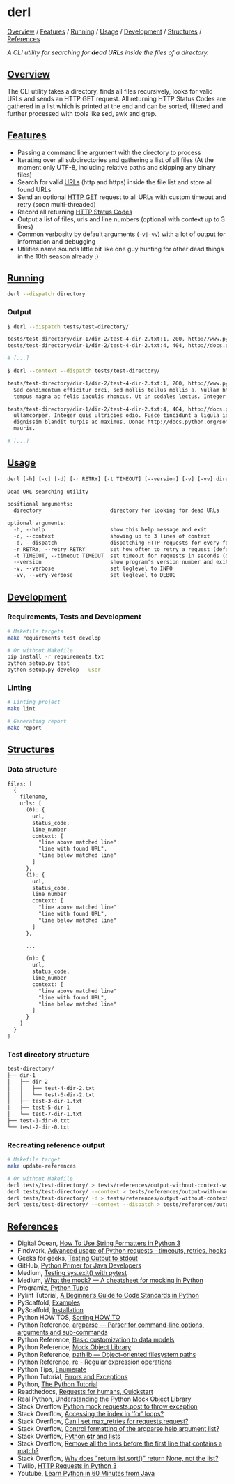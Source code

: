 # derl

[Overview](#overview) / [Features](#features) / [Running](#running) / [Usage](#usage) /
[Development](#development) / [Structures](#structures) / [References](#references)

*A CLI utility for searching for **de**ad U**RL**s inside the files of a directory.*

## [Overview](#overview)

The CLI utility takes a directory, finds all files recursively, looks for valid URLs and sends
an HTTP GET request. All returning HTTP Status Codes are gathered in a list which is printed at
the end and can be sorted, filtered and further processed with tools like sed, awk and grep.

## [Features](#features)

- Passing a command line argument with the directory to process
- Iterating over all subdirectories and gathering a list of all files
  (At the moment only UTF-8, including relative paths and skipping any binary files)
- Search for valid [URLs](https://developer.mozilla.org/en-US/docs/Glossary/URL) (http and https)
  inside the file list and store all found URLs
- Send an optional [HTTP GET](https://developer.mozilla.org/en-US/docs/Web/HTTP/Methods/GET) request
  to all URLs with custom timeout and retry (soon multi-threaded)
- Record all returning [HTTP Status Codes](https://developer.mozilla.org/en-US/docs/Web/HTTP/Status)
- Output a list of files, urls and line numbers (optional with context up to 3 lines)
- Common verbosity by default arguments (```-v|-vv```) with a lot of output for information and debugging
- Utilities name sounds little bit like one guy hunting for other dead things in the 10th season already ;)

## [Running](#running)

```sh
derl --dispatch directory
```

### Output

```sh
$ derl --dispatch tests/test-directory/

tests/test-directory/dir-1/dir-2/test-4-dir-2.txt:1, 200, http://www.python.org/
tests/test-directory/dir-1/dir-2/test-4-dir-2.txt:4, 404, http://docs.python.org/something

# [...]

$ derl --context --dispatch tests/test-directory/

tests/test-directory/dir-1/dir-2/test-4-dir-2.txt:1, 200, http://www.python.org/
  Sed condimentum efficitur orci, sed mollis tellus mollis a. Nullam http://www.python.org/
  tempus magna ac felis iaculis rhoncus. Ut in sodales lectus. Integer vestibulum malesuada

tests/test-directory/dir-1/dir-2/test-4-dir-2.txt:4, 404, http://docs.python.org/something
  ullamcorper. Integer quis ultricies odio. Fusce tincidunt a ligula id blandit. Integer
  dignissim blandit turpis ac maximus. Donec http://docs.python.org/something eget justo tempus,
  mauris.

# [...]
```

## [Usage](#usage)

```txt
derl [-h] [-c] [-d] [-r RETRY] [-t TIMEOUT] [--version] [-v] [-vv] directory

Dead URL searching utility

positional arguments:
  directory                      directory for looking for dead URLs

optional arguments:
  -h, --help                     show this help message and exit
  -c, --context                  showing up to 3 lines of context
  -d, --dispatch                 dispatching HTTP requests for every found URL
  -r RETRY, --retry RETRY        set how often to retry a request (default is 3)
  -t TIMEOUT, --timeout TIMEOUT  set timeout for requests in seconds (default is 10)
  --version                      show program's version number and exit
  -v, --verbose                  set loglevel to INFO
  -vv, --very-verbose            set loglevel to DEBUG
```

## [Development](#development)

### Requirements, Tests and Development

```sh
# Makefile targets
make requirements test develop

# Or without Makefile
pip install -r requirements.txt
python setup.py test
python setup.py develop --user
```

### Linting

```sh
# Linting project
make lint

# Generating report
make report
```

## [Structures](#structures)

### Data structure

```txt
files: [
  {
    filename,
    urls: [
      (0): {
        url,
        status_code,
        line_number
        context: [
          "line above matched line"
          "line with found URL",
          "line below matched line"
        ]
      },
      (1): {
        url,
        status_code,
        line_number
        context: [
          "line above matched line"
          "line with found URL",
          "line below matched line"
        ]
      },

      ...

      (n): {
        url,
        status_code,
        line_number
        context: [
          "line above matched line"
          "line with found URL",
          "line below matched line"
        ]
      }
    ]
  }
]
```

### Test directory structure

```txt
test-directory/
├── dir-1
│   ├── dir-2
│   │   ├── test-4-dir-2.txt
│   │   └── test-6-dir-2.txt
│   ├── test-3-dir-1.txt
│   ├── test-5-dir-1
│   └── test-7-dir-1.txt
├── test-1-dir-0.txt
└── test-2-dir-0.txt
```

### Recreating reference output

```sh
# Makefile target
make update-references

# Or without Makefile
derl tests/test-directory/ > tests/references/output-without-context-without-dispatch.out && \
derl tests/test-directory/ --context > tests/references/output-with-context-without-dispatch.out && \
derl tests/test-directory/ -d > tests/references/output-without-context-with-dispatch.out && \
derl tests/test-directory/ --context --dispatch > tests/references/output-with-context-with-dispatch.out
```

## [References](#references)

- Digital Ocean, [How To Use String Formatters in Python 3](https://www.digitalocean.com/community/tutorials/how-to-use-string-formatters-in-python-3)
- Findwork, [Advanced usage of Python requests - timeouts, retries, hooks](https://findwork.dev/blog/advanced-usage-python-requests-timeouts-retries-hooks/)
- Geeks for geeks, [Testing Output to stdout](https://www.geeksforgeeks.org/python-testing-output-to-stdout/)
- GitHub, [Python Primer for Java Developers](https://lobster1234.github.io/2017/05/25/python-java-primer/)
- Medium, [Testing sys.exit() with pytest](https://medium.com/python-pandemonium/testing-sys-exit-with-pytest-10c6e5f7726f)
- Medium, [What the mock? — A cheatsheet for mocking in Python](https://medium.com/@yeraydiazdiaz/what-the-mock-cheatsheet-mocking-in-python-6a71db997832)
- Programiz, [Python Tuple](https://www.programiz.com/python-programming/tuple)
- Pylint Tutorial, [A Beginner’s Guide to Code Standards in Python](https://docs.pylint.org/en/1.6.0/tutorial.html)
- PyScaffold, [Examples](https://pyscaffold.org/en/latest/examples.html)
- PyScaffold, [Installation](https://pyscaffold.org/en/latest/install.html)
- Python HOW TOS, [Sorting HOW TO](https://docs.python.org/3/howto/sorting.html)
- Python Reference, [argparse — Parser for command-line options, arguments and sub-commands](https://docs.python.org/3/library/argparse.html#action)
- Python Reference, [Basic customization to data models](https://docs.python.org/3/reference/datamodel.html#customization)
- Python Reference, [Mock Object Library](https://docs.python.org/3/library/unittest.mock.html)
- Python Reference, [pathlib — Object-oriented filesystem paths](https://docs.python.org/3/library/pathlib.html)
- Python Reference, [re - Regular expression operations](https://docs.python.org/3/library/re.html)
- Python Tips, [Enumerate](https://book.pythontips.com/en/latest/enumerate.html)
- Python Tutorial, [Errors and Exceptions](https://docs.python.org/3/tutorial/errors.html)
- Python, [The Python Tutorial](https://docs.python.org/3.7/tutorial/index.html)
- Readthedocs, [Requests for humans, Quickstart](https://requests.readthedocs.io/en/master/user/quickstart/)
- Real Python, [Understanding the Python Mock Object Library](https://realpython.com/python-mock-library/#managing-a-mocks-side-effects)
- Stack Overflow [Python mock requests.post to throw exception](https://stackoverflow.com/questions/48723711/python-mock-requests-post-to-throw-exception)
- Stack Overflow, [Accessing the index in 'for' loops?](https://stackoverflow.com/questions/522563/accessing-the-index-in-for-loops)
- Stack Overflow, [Can I set max_retries for requests.request?](https://stackoverflow.com/questions/15431044/can-i-set-max-retries-for-requests-request)
- Stack Overflow, [Control formatting of the argparse help argument list?](https://stackoverflow.com/questions/5462873/control-formatting-of-the-argparse-help-argument-list)
- Stack Overflow, [Python __str__ and lists](https://stackoverflow.com/questions/727761/python-str-and-lists)
- Stack Overflow, [Remove all the lines before the first line that contains a match?](https://unix.stackexchange.com/questions/257082/remove-all-the-lines-before-the-first-line-that-contains-a-match)
- Stack Overflow, [Why does "return list.sort()" return None, not the list?](https://stackoverflow.com/questions/7301110/why-does-return-list-sort-return-none-not-the-list)
- Twilio, [HTTP Requests in Python 3](https://www.twilio.com/blog/2016/12/http-requests-in-python-3.html)
- Youtube, [Learn Python in 60 Minutes from Java](https://www.youtube.com/watch?v=xLovcfIugy8)
